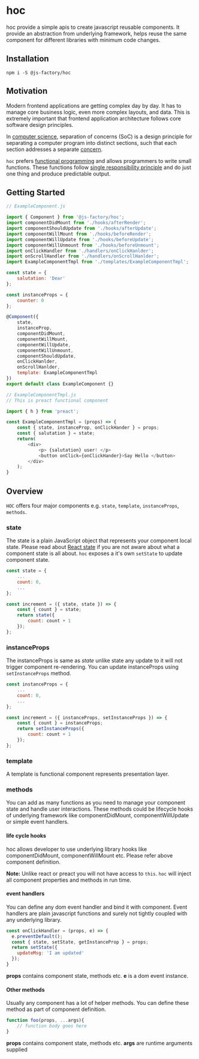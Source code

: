 # hoc 

hoc provide a simple apis to create javascript reusable components. It provide an abstraction from underlying framework, helps reuse the same component for different libraries with minimum code changes. 

## Installation

```
npm i -S @js-factory/hoc 
```

## Motivation
Modern frontend applications are getting complex day by day. It has to manage core business logic, even more complex layouts, and data. This is extremely important that frontend application architecture follows core software design principles. 

In [computer science](https://en.wikipedia.org/wiki/Computer_science), separation of concerns (SoC) is a design principle for separating a computer program into distinct sections, such that each section addresses a separate [concern](https://en.wikipedia.org/wiki/Concern_%28computer_science%29).

`hoc` prefers [functional programming](https://en.wikipedia.org/wiki/Functional_programming) and allows programmers to write small functions. These functions follow [single responsibility principle](https://en.wikipedia.org/wiki/Single_responsibility_principle) and do just one thing and produce predictable output.


## Getting Started
```js
// ExampleComponent.js

import { Component } from '@js-factory/hoc';
import componentDidMount from './hooks/afterRender';
import componentShouldUpdate from './hooks/afterUpdate';
import componentWillMount from './hooks/beforeRender';
import componentWillUpdate from './hooks/beforeUpdate';
import componentWillUnmount from './hooks/beforeUnmount';
import onClickHandler from './handlers/onClickHanlder';
import onScrollHandler from './handlers/onScrollHanlder';
import ExampleComponentTmpl from './templates/ExampleComponentTmpl';

const state = {
    salutation: 'Dear'
};

const instanceProps = {
    counter: 0
};

@Component({
    state,
    instanceProp,
    componentDidMount,
    componentWillMount,
    componentWillUpdate,
    componentWillUnmount,
    componentShouldUpdate,
    onClickHanlder,
    onScrollHanlder,
    template: ExampleComponentTmpl
})
export default class ExampleComponent {}
```

```js
// ExampleComponentTmpl.js
// This is preact functional component

import { h } from 'preact';

const ExampleComponentTmpl = (props) => {
    const { state, instanceProp, onClickHander } = props;
    const { salutation } = state;
    return(
        <div>
            <p> {salutation} user! </p>
            <button onClick={onClickHander}>Say Hello </button>
        </div>
    );
}
```

## Overview
`HOC` offers four major components e.g. `state`, `template`, `instanceProps`, `methods`.

### state
The state is a plain JavaScript object that represents your component local state. Please read about [React state](https://reactjs.org/docs/state-and-lifecycle.html) if you are not aware about what a component state is all about. `hoc` exposes a it's own `setState` to update component state.

```js
const state = {
    ...
    count: 0,
    ...
};

const increment = ({ state, state }) => {
    const { count } = state;
    return state({
        count: count + 1
    });
};
```

### instanceProps
The instanceProps is same as *state* unlike state any update to it will not trigger component re-rendering. You can update instanceProps using `setInstanceProps` method.

```js
const instanceProps = {
    ...
    count: 0,
    ...
};

const increment = ({ instanceProps, setInstanceProps }) => {
    const { count } = instanceProps;
    return setInstanceProps({
        count: count + 1
    });
};

```

### template
A template is functional component represents presentation layer.

### methods
You can add as many functions as you need to manage your component state and handle user interactions. These methods could be lifecycle hooks of underlying framework like componentDidMount, componentWillUpdate or simple event handlers.

#### life cycle hooks
hoc allows developer to use underlying library hooks like componentDidMount, componentWillMount etc. Please refer above component definition.

**Note:** Unlike react or preact you will not have access to `this`. `hoc` will inject all component properties and methods in run time.


#### event handlers
You can define any dom event handler and bind it with component. Event handlers are plain javascript functions and surely not tightly coupled with any underlying library. 

```js
const onClickHandler = (props, e) => {
  e.preventDefault();
  const { state, setState, getInstanceProp } = props;
  return setState({
    updateMsg: 'I am updated'
  });
}
```

**props** contains component state, methods etc. 
**e** is a dom event instance.

#### Other methods
Usually any component has a lot of helper methods. You can define these method as part of component definition.

```js
function foo(props, ...args){
    // function body goes here
}
```

**props** contains component state, methods etc. 
**args** are runtime arguments supplied
